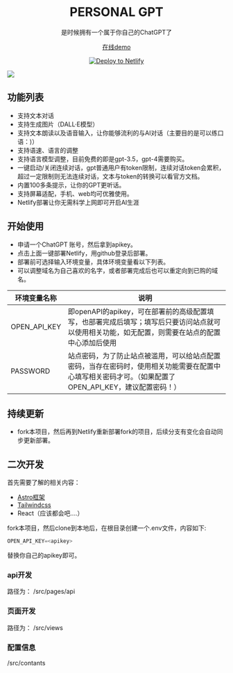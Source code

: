 <div align='center'>
<h1>PERSONAL GPT</h1>
是时候拥有一个属于你自己的ChatGPT了

[在线demo](https://quguoliang.netlify.app/)

[![Deploy to Netlify](https://p3-juejin.byteimg.com/tos-cn-i-k3u1fbpfcp/0fa7e21562ad412585947d84ac7d08e8~tplv-k3u1fbpfcp-zoom-1.image)](https://app.netlify.com/start/deploy?repository=https://github.com/quguoliang/personal-gpt#OPENAI_API_KEY=\&PASSWORD=)

</div>

![](https://p9-juejin.byteimg.com/tos-cn-i-k3u1fbpfcp/32f542b345dd4e738a8ab4151496287e~tplv-k3u1fbpfcp-watermark.image?)

## 功能列表

*   支持文本对话
*   支持生成图片（DALL·E模型）
*   支持文本朗读以及语音输入，让你能够流利的与AI对话（主要目的是可以练口语：)）
*   支持语速、语言的调整
*   支持语言模型调整，目前免费的即是gpt-3.5，gpt-4需要购买。
*   一键启动/关闭连续对话，gpt普通用户有token限制，连续对话token会累积，超过一定限制则无法连续对话，文本与token的转换可以看官方文档。
*   内置100多条提示，让你的GPT更听话。
*   支持屏幕适配，手机、web均可优雅使用。
*   Netlify部署让你无需科学上网即可开启AI生涯

## 开始使用

*   申请一个ChatGPT 账号，然后拿到apikey。
*   点击上面一键部署Netlify，用github登录后部署。
*   部署前可选择输入环境变量，具体环境变量看以下列表。
*   可以调整域名为自己喜欢的名字，或者部署完成后也可以重定向到已购的域名。

| 环境变量名称         | 说明                                                                                  |
| -------------- | ----------------------------------------------------------------------------------- |
| OPEN\_API\_KEY | 即openAPI的apikey，可在部署前的高级配置填写，也部署完成后填写；填写后只要访问站点就可以使用相关功能，如无配置，则需要在站点的配置中心添加后使用      |
| PASSWORD       | 站点密码，为了防止站点被滥用，可以给站点配置密码，当存在密码时，使用相关功能需要在配置中心填写相关密码才可。（如果配置了OPEN\_API\_KEY，建议配置密码！） |

## 持续更新

*   fork本项目，然后再到Netlify重新部署fork的项目，后续分支有变化会自动同步更新部署。

## 二次开发

首先需要了解的相关内容：

*   [ Astro框架](https://astro.build/)
*   [Tailwindcss](https://www.tailwindcss.cn/)
*   React（应该都会吧....）

fork本项目，然后clone到本地后，在根目录创建一个.env文件，内容如下:

```js
OPEN_API_KEY=<apikey>
```

替换你自己的apikey即可。

### api开发

路径为：
/src/pages/api

### 页面开发

路径为：
/src/views

### 配置信息

/src/contants
